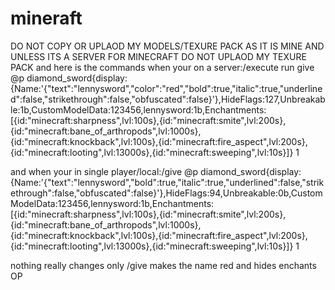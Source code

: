 # mineraft
DO NOT COPY OR UPLAOD MY MODELS/TEXURE PACK AS IT IS MINE AND UNLESS ITS A SERVER FOR MINECRAFT DO NOT UPLAOD MY TEXURE PACK
and here is the commands when your on a server:/execute run give @p diamond_sword{display:{Name:'{"text":"lennysword","color":"red","bold":true,"italic":true,"underlined":false,"strikethrough":false,"obfuscated":false}'},HideFlags:127,Unbreakable:1b,CustomModelData:123456,lennysword:1b,Enchantments:[{id:"minecraft:sharpness",lvl:100s},{id:"minecraft:smite",lvl:200s},{id:"minecraft:bane_of_arthropods",lvl:1000s},{id:"minecraft:knockback",lvl:100s},{id:"minecraft:fire_aspect",lvl:200s},{id:"minecraft:looting",lvl:13000s},{id:"minecraft:sweeping",lvl:10s}]} 1

and when your in single player/local:/give @p 
diamond_sword{display:{Name:'{"text":"lennysword","bold":true,"italic":true,"underlined":false,"strikethrough":false,"obfuscated":false}'},HideFlags:94,Unbreakable:0b,CustomModelData:123456,lennysword:1b,Enchantments:[{id:"minecraft:sharpness",lvl:100s},{id:"minecraft:smite",lvl:200s},{id:"minecraft:bane_of_arthropods",lvl:1000s},{id:"minecraft:knockback",lvl:100s},{id:"minecraft:fire_aspect",lvl:200s},{id:"minecraft:looting",lvl:13000s},{id:"minecraft:sweeping",lvl:10s}]} 1
 
 
 nothing really changes only /give makes the name red and hides enchants OP

